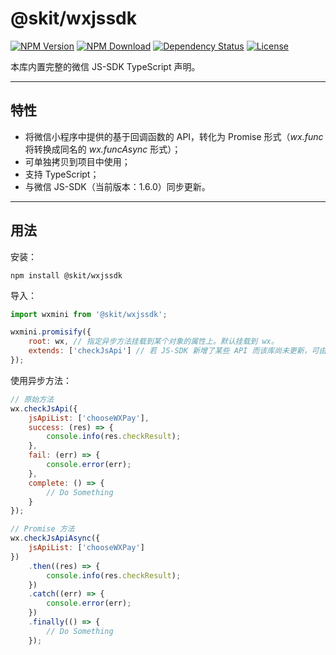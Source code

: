 # @skit/wxjssdk

[![NPM Version](https://img.shields.io/npm/v/@skit/wxjssdk.svg?sanitize=true)](https://www.npmjs.com/package/@skit/wxjssdk)
[![NPM Download](https://img.shields.io/npm/dm/@skit/wxjssdk.svg?sanitize=true)](https://www.npmjs.com/package/@skit/wxjssdk)
[![Dependency Status](https://david-dm.org/fudiwei/wxjssdk.svg)](https://david-dm.org/fudiwei/wxjssdk)
[![License](https://img.shields.io/github/license/fudiwei/wxjssdk)](https://mit-license.org/)

本库内置完整的微信 JS-SDK TypeScript 声明。

---

## 特性

-   将微信小程序中提供的基于回调函数的 API，转化为 Promise 形式（_wx.func_ 将转换成同名的 _wx.funcAsync_ 形式）；
-   可单独拷贝到项目中使用；
-   支持 TypeScript；
-   与微信 JS-SDK（当前版本：1.6.0）同步更新。

---

## 用法

安装：

```shell
npm install @skit/wxjssdk
```

导入：

```javascript
import wxmini from '@skit/wxjssdk';

wxmini.promisify({
    root: wx, // 指定异步方法挂载到某个对象的属性上。默认挂载到 wx。
    extends: ['checkJsApi'] // 若 JS-SDK 新增了某些 API 而该库尚未更新，可由此传入相应的方法名数组以转换成异步方法。
});
```

使用异步方法：

```javascript
// 原始方法
wx.checkJsApi({
    jsApiList: ['chooseWXPay'],
    success: (res) => {
        console.info(res.checkResult);
    },
    fail: (err) => {
        console.error(err);
    },
    complete: () => {
        // Do Something
    }
});

// Promise 方法
wx.checkJsApiAsync({
    jsApiList: ['chooseWXPay']
})
    .then((res) => {
        console.info(res.checkResult);
    })
    .catch((err) => {
        console.error(err);
    })
    .finally(() => {
        // Do Something
    });
```
